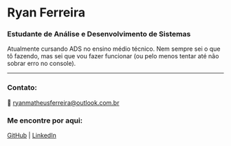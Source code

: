 # Ryan Ferreira

### Estudante de Análise e Desenvolvimento de Sistemas

Atualmente cursando ADS no ensino médio técnico. Nem sempre sei o que tô fazendo, mas sei que vou fazer funcionar (ou pelo menos tentar até não sobrar erro no console).

---

### Contato:

📧 [ryanmatheusferreira@outlook.com.br](mailto:ryanmatheusferreira@outlook.com.br)

### Me encontre por aqui:

[GitHub](https://github.com/RyanM-Ferreira) | [LinkedIn](https://linkedin.com/in/depois-insiro)
